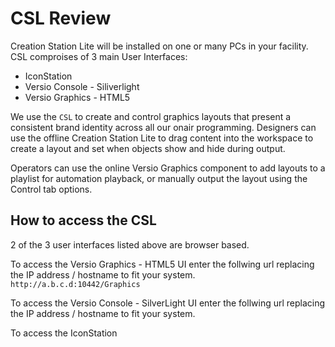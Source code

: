 <!--
Title : 2084363940_csl_review_explanation

- Created : 2021-12-29 18:48
- Updated :
- Author : James Rivers
- Written against (version):
- Sources :
- Author Notes :
- Tags : [!versio_graphics_moc](../../!versio_graphics_moc.md)
-->


# CSL Review
Creation Station Lite will be installed on one or many PCs in your facility.  CSL comproises of 3 main User Interfaces:
- IconStation
- Versio Console - Siliverlight  
- Versio Graphics - HTML5

We use the `CSL` to  create  and  control  graphics  layouts  that  present  a  consistent brand  identity  across all  our  onair  programming.  Designers  can  use  the  offline  Creation  Station  Lite  to drag  content  into  the  workspace  to  create  a  layout  and  set  when  objects  show  and  hide  during  output. 


Operators  can  use  the  online  Versio  Graphics  component  to  add  layouts to  a  playlist  for  automation playback,  or  manually  output  the  layout  using  the  Control  tab  options.

## How to access the CSL
2 of the 3 user interfaces listed above are browser based. 

To access the Versio Graphics - HTML5 UI enter the follwing url replacing the IP address / hostname to fit your system. `http://a.b.c.d:10442/Graphics`

To access the Versio Console - SilverLight UI enter the follwing url replacing the IP address / hostname to fit your system.

To access the IconStation 